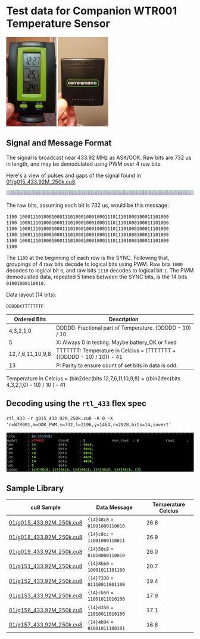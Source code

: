 # Test data for Companion WTR001 Temperature Sensor

<img src="WTR001_receiver.jpg" alt="WTR001 Receiver" height="240"> <img src="WTR001_sensor.jpg" alt="WTR001 Sensor" height="240">

## Signal and Message Format

The signal is broadcast near 433.92 MHz as ASK/OOK.  Raw bits are 732 us in length, and may be 
demodulated using PWM over 4 raw bits.

Here's a view of pulses and gaps of the signal found in [01/g015_433.92M_250k.cu8](01/g015_433.92M_250k.cu8):

<img src="message_example.png" alt="WTR001 Message Example" width="875">

The raw bits, assuming each bit is 732 us, would be this message:

```
1100 10001110100010001110100010001000111011101000100011101000
1100 10001110100010001110100010001000111011101000100011101000
1100 10001110100010001110100010001000111011101000100011101000
1100 10001110100010001110100010001000111011101000100011101000
1100 10001110100010001110100010001000111011101000100011101000
1100
```

The `1100` at the beginning of each row is the SYNC.  Following that, groupings of 4 raw bits decode to logical bits using PWM. 
Raw bits `1000` decodes to logical bit `0`, and raw bits `1110` decodes to logical bit `1`. 
The PWM demodulated data, repeated 5 times between the SYNC bits, is the 14 bits `01001000110010`. 

Data layout (14 bits):

    DDDDDXTTTTTTTP

| Ordered Bits     | Description
|------------------|-------------
| 4,3,2,1,0        | DDDDD: Fractional part of Temperature. (DDDDD - 10) / 10
| 5                | X: Always 0 in testing. Maybe battery_OK or fixed
| 12,7,6,11,10,9,8 | TTTTTTT: Temperature in Celcius = (TTTTTTT + ((DDDDD - 10) / 10)) - 41
| 13               | P: Parity to ensure count of set bits in data is odd.

Temperature in Celcius = (bin2dec(bits 12,7,6,11,10,9,8) + ((bin2dec(bits 4,3,2,1,0) - 10) / 10 ) - 41

## Decoding using the `rtl_433` flex spec

`rtl_433 -r g015_433.92M_250k.cu8 -R 0 -X 'n=WTR001,m=OOK_PWM,s=732,l=2196,y=1464,r=2928,bits=14,invert'`

![](message_example_rtl_433_flex.png)


## Sample Library

| cu8 Sample | Data Message | Temperature Celcius
|------------|--------------|--------------------
| [01/g015_433.92M_250k.cu8](01/g015_433.92M_250k.cu8) | `{14}48c8` = `01001000110010` | 26.8
| [01/g018_433.92M_250k.cu8](01/g018_433.92M_250k.cu8) | `{14}c8cc` = `11001000110011` | 26.9
| [01/g019_433.92M_250k.cu8](01/g019_433.92M_250k.cu8) | `{14}50c8` = `01010000110010` | 26.0
| [01/g151_433.92M_250k.cu8](01/g151_433.92M_250k.cu8) | `{14}8bb0` = `10001011101100` | 20.7
| [01/g152_433.92M_250k.cu8](01/g152_433.92M_250k.cu8) | `{14}7330` = `01110011001100` | 19.4
| [01/g153_433.92M_250k.cu8](01/g153_433.92M_250k.cu8) | `{14}cb50` = `11001011010100` | 17.9
| [01/g156_433.92M_250k.cu8](01/g156_433.92M_250k.cu8) | `{14}d350` = `11010011010100` | 17.1
| [01/g157_433.92M_250k.cu8](01/g157_433.92M_250k.cu8) | `{14}4b94` = `01001011100101` | 16.8
